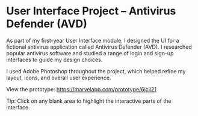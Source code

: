 # User Interface Project – Antivirus Defender (AVD)
As part of my first-year User Interface module, I designed the UI for a fictional antivirus application called Antivirus Defender (AVD). I researched popular antivirus software and studied a range of login and sign-up interfaces to guide my design choices.

I used Adobe Photoshop throughout the project, which helped refine my layout, icons, and overall user experience.

View the prototype:
https://marvelapp.com/prototype/6jcii21

Tip: Click on any blank area to highlight the interactive parts of the interface.

